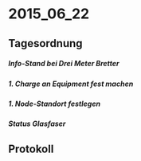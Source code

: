 # 2015_06_22
## Tagesordnung
##### Info-Stand bei Drei Meter Bretter
##### 1. Charge an Equipment fest machen
##### 1. Node-Standort festlegen
##### Status Glasfaser

## Protokoll
